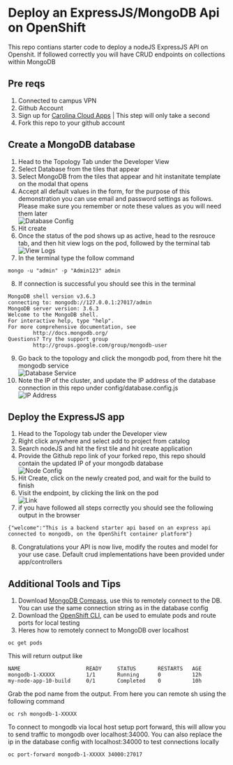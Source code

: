 # Deploy an ExpressJS/MongoDB Api on OpenShift
This repo contians starter code to deploy a nodeJS ExpressJS API on Openshit. If followed correctly
you will have CRUD endpoints on collections within MongoDB

## Pre reqs
1. Connected to campus VPN
2. Github Account
3. Sign up for [Carolina Cloud Apps](https://cloudapps.unc.edu/) | This step will only take a second
4. Fork this repo to your github account

## Create a MongoDB database
1. Head to the Topology Tab under the Developer View
2. Select Database from the tiles that appear
3. Select MongoDB from the tiles that appear and hit instanitate template on the modal that opens
4. Accept all default values in the form, for the purpose of this demonstration you can use email and password settings as follows. Please make sure you remember or note these values as you will need them later\
![Database Config](resources/dbConfig.png)
5. Hit create
6. Once the status of the pod shows up as active, head to the resrouce tab, and then hit view logs on the pod, followed by the terminal tab\
![View Logs](resources/viewLogs.png)
7. In the terminal type the follow command
```
mongo -u "admin" -p "Admin123" admin
```
8. If connection is successful you should see this in the terminal
```
MongoDB shell version v3.6.3
connecting to: mongodb://127.0.0.1:27017/admin
MongoDB server version: 3.6.3
Welcome to the MongoDB shell.
For interactive help, type "help".
For more comprehensive documentation, see
        http://docs.mongodb.org/
Questions? Try the support group
        http://groups.google.com/group/mongodb-user
```
9. Go back to the topology and click the mongodb pod, from there hit the mongodb service\
![Database Service](resources/service.png)
10. Note the IP of the cluster, and update the IP address of the database connection in this repo under config/database.config.js\
![IP Address](resources/ip.png)

## Deploy the ExpressJS app
1. Head to the Topology tab under the Developer view
2. Right click anywhere and select add to project from catalog
3. Search nodeJS and hit the first tile and hit create application
4. Provide the Github repo link of your forked repo, this repo should contain the updated IP of your mongodb database\
![Node Config](resources/nodeconfig.png)
5. Hit Create, click on the newly created pod, and wait for the build to finish
6. Visit the endpoint, by clicking the link on the pod\
![Link](resources/arrow.png)
7. if you have followed all steps correctly you should see the following output in the browser
```
{"welcome":"This is a backend starter api based on an express api connected to mongodb, on the OpenShift container platform"}
```
8. Congratulations your API is now live, modify the routes and model for your use case. Default crud implementations have been provided under app/controllers

## Additional Tools and Tips
1. Download [MongoDB Compass](https://www.mongodb.com/try/download/compass), use this to remotely connect to the DB. You can use the same connection string as in the database config
2. Download the [OpenShift CLI](https://docs.openshift.com/container-platform/4.2/cli_reference/openshift_cli/getting-started-cli.html), can be used to emulate pods and route ports for local testing
3. Heres how to remotely connect to MongoDB over localhost
```
oc get pods
```
This will return output like
```
NAME                     READY     STATUS       RESTARTS   AGE
mongodb-1-XXXXX          1/1       Running      0          12h
my-node-app-10-build     0/1       Completed    0          10h
```
Grab the pod name from the output. From here you can remote sh using the following command 
```
oc rsh mongodb-1-XXXXX
```
To connect to mongodb via local host setup port forward, this will allow you to send traffic to mongodb
over localhost:34000. You can also replace the ip in the database config with localhost:34000 to test 
connections locally
```
oc port-forward mongodb-1-XXXXX 34000:27017
```
